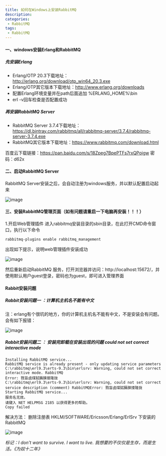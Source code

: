 ```yaml
---
title: 如何在Windows上安装RabbitMQ
description: 
categories:
 - RabbitMQ
tags:
 - RabbitMQ
---
```



####  一、windows安装Erlang和RabbitMQ 
##### 先安装Erlang
- Erlang/OTP 20.3下载地址：http://erlang.org/download/otp_win64_20.3.exe
- Erlang/OTP其它版本下载地址：http://www.erlang.org/downloads
- 配置Erlang环境变量并在path后面追加 %ERLANG_HOME%\bin 
- erl -v回车检查是否配置成功
##### 再安装RabbitMQ Server
- RabbitMQ Server 3.7.4下载地址：
https://dl.bintray.com/rabbitmq/all/rabbitmq-server/3.7.4/rabbitmq-server-3.7.4.exe
- RabbitMQ其它版本下载地址：https://www.rabbitmq.com/download.html

 百度云下载链接：https://pan.baidu.com/s/18Zpeg7BpePTFs7rxQPoigw 密码：d62x
 
#### 二、启动RabbitMQ Server

RabbitMQ Server安装之后，会自动注册为windows服务，并以默认配置启动起来

![image](http://cnsyear.com/images/blog/20180709140141198.png)


#### 三、安装RabbitMQ管理页面（如有问题请重启一下电脑再安装！！！）

1.开启Web管理插件
进入rabbitmq安装目录的sbin目录，在此打开CMD命令窗口，执行以下命令

```
rabbitmq-plugins enable rabbitmq_management
```

出现如下提示，说明web管理插件安装成功

![image](http://cnsyear.com/images/blog/20180709140443957.png)

然后重新启动RabbitMQ 服务，打开浏览器并访问：http://localhost:15672/，并使用默认用户guest登录，密码也为guest，即可进入管理界面


#### Rabbit安装问题

#####  Rabbit安装问题一 ：计算机主机名不能有中文

注：erlang有个很坑的地方，你的计算机主机名不能有中文，不是安装会有问题。会有如下报错：

![image](http://cnsyear.com/images/blog/20180717203411418.png)

#####  Rabbit安装问题二 ： 安装完卸载在安装出现的问题 could not set correct interactive mode

```
Installing RabbitMQ service... 
RabbitMQ service is already present - only updating service parameters
C:\rabbitmq\erl9.3\erts-9.3\bin\erlsrv: Warning, could not set correct interactive mode. RabbitMQ
Error: 戮盲卤煤脦脼脨搂隆拢
C:\rabbitmq\erl9.3\erts-9.3\bin\erlsrv: Warning, could not set correct service description (comment) RabbitMQError: 戮盲卤煤脦脼脨搂隆拢
Starting RabbitMQ service...
服务名无效。
请键入 NET HELPMSG 2185 以获得更多的帮助。
Copy failed

```

解决方法：
删除注册表  HKLM/SOFTWARE/Ericsson/Erlang/ErlSrv 下安装的RabbitMQ

![image](http://cnsyear.com/images/blog/20180719204603395.png)

*标记：I don't want to survive. I want to live. 我想要的不仅仅是生存，而是生活。《为奴十二年》*